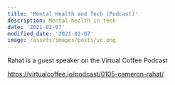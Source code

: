 ```yaml
---
title: 'Mental Health and Tech (Podcast)'
description: Mental health in tech
date: '2021-02-07'
modified_date: '2021-02-07'
image: /assets/images/posts/vc.png
---
```


Rahat is a guest speaker on the Virtual Coffee Podcast

https://virtualcoffee.io/podcast/0105-cameron-rahat/